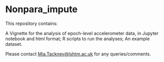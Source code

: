 # Nonpara_impute 
This repository contains: 

A Vignette for the analysis of epoch-level accelerometer data, in Jupyter notebook and html format; 
R scripts to run the analyses;
An example dataset. 

Please contact Mia.Tackney@lshtm.ac.uk for any queries/comments. 



